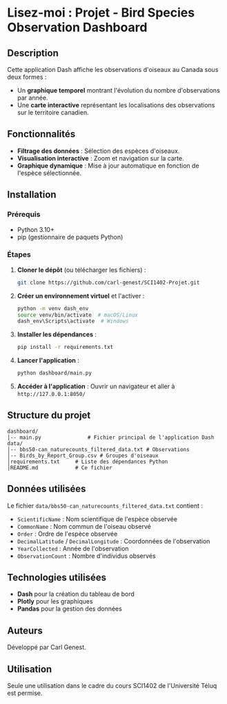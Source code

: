 # Lisez-moi : Projet - Bird Species Observation Dashboard

## Description
Cette application Dash affiche les observations d'oiseaux au Canada sous deux formes :
- Un **graphique temporel** montrant l'évolution du nombre d'observations par année.
- Une **carte interactive** représentant les localisations des observations sur le territoire canadien.

## Fonctionnalités
- **Filtrage des données** : Sélection des espèces d'oiseaux.
- **Visualisation interactive** : Zoom et navigation sur la carte.
- **Graphique dynamique** : Mise à jour automatique en fonction de l'espèce sélectionnée.

## Installation
### Prérequis
- Python 3.10+
- pip (gestionnaire de paquets Python)

### Étapes
1. **Cloner le dépôt** (ou télécharger les fichiers) :
   ```sh
   git clone https://github.com/carl-genest/SCI1402-Projet.git
   ```
2. **Créer un environnement virtuel** et l'activer :
   ```sh
   python -m venv dash_env
   source venv/bin/activate  # macOS/Linux
   dash_env\Scripts\activate  # Windows
   ```
3. **Installer les dépendances** :
   ```sh
   pip install -r requirements.txt
   ```
4. **Lancer l'application** :
   ```sh
   python dashboard/main.py
   ```
5. **Accéder à l'application** :
   Ouvrir un navigateur et aller à `http://127.0.0.1:8050/`

## Structure du projet
```
dashboard/
│-- main.py               # Fichier principal de l'application Dash
data/
│-- bbs50-can_naturecounts_filtered_data.txt # Observations
│-- Birds_by_Report_Group.csv # Groupes d'oiseaux
│requirements.txt     # Liste des dépendances Python
│README.md            # Ce fichier
```

## Données utilisées
Le fichier `data/bbs50-can_naturecounts_filtered_data.txt` contient :
- `ScientificName` : Nom scientifique de l'espèce observée
- `CommonName` : Nom commun de l'oiseau observé
- `Order` : Ordre de l'espèce observée
- `DecimalLatitude` / `DecimalLongitude` : Coordonnées de l'observation
- `YearCollected` : Année de l'observation
- `ObservationCount` : Nombre d'individus observés

## Technologies utilisées
- **Dash** pour la création du tableau de bord
- **Plotly** pour les graphiques
- **Pandas** pour la gestion des données

## Auteurs
Développé par Carl Genest.

## Utilisation 
Seule une utilisation dans le cadre du cours SCI1402 de l'Université Téluq est permise.

